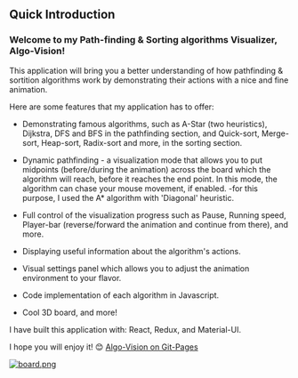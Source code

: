 ## Quick Introduction

### Welcome to my Path-finding & Sorting algorithms Visualizer, **Algo-Vision**!

This application will bring you a better understanding of how pathfinding & sortition algorithms work by
demonstrating their actions with a nice and fine animation.

Here are some features that my application has to offer:

- Demonstrating famous algorithms, such as A-Star (two heuristics), Dijkstra, DFS and BFS in the pathfinding section,
  and Quick-sort, Merge-sort, Heap-sort, Radix-sort and more, in the sorting section.

- Dynamic pathfinding - a visualization mode that allows you to put midpoints (before/during the animation) across the board which the
  algorithm will reach, before it reaches the end point. In this mode, the algorithm can chase your mouse movement, if enabled.
  -for this purpose, I used the A\* algorithm with 'Diagonal' heuristic.

- Full control of the visualization progress such as Pause, Running speed, Player-bar (reverse/forward the animation and continue from there), and more.

- Displaying useful information about the algorithm's actions.

- Visual settings panel which allows you to adjust the animation environment to your flavor.

- Code implementation of each algorithm in Javascript.

- Cool 3D board, and more!

I have built this application with: React, Redux, and Material-UI.

I hope you will enjoy it! :blush: [Algo-Vision on Git-Pages](https://eliya-shalom.github.io/Algo-Vision/)

[![board.png](https://i.postimg.cc/MGnwnFr1/board.png)](https://postimg.cc/94HKSJ2f)
